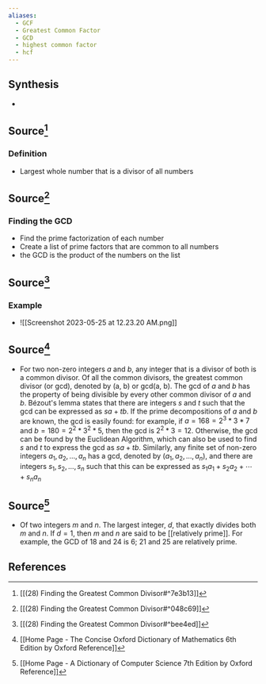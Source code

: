 ```yaml
---
aliases:
  - GCF
  - Greatest Common Factor
  - GCD
  - highest common factor
  - hcf
---
```

## Synthesis
- 
## Source[^1]
### Definition
- Largest whole number that is a divisor of all numbers

## Source[^2]
### Finding the GCD
- Find the prime factorization of each number
- Create a list of prime factors that are common to all numbers
- the GCD is the product of the numbers on the list

## Source[^3]
### Example
- ![[Screenshot 2023-05-25 at 12.23.20 AM.png]]
## Source[^4]
- For two non-zero integers $a$ and $b$, any integer that is a divisor of both is a common divisor. Of all the common divisors, the greatest common divisor (or gcd), denoted by (a, b) or gcd(a, b). The gcd of $a$ and $b$ has the property of being divisible by every other common divisor of $a$ and $b$. Bézout's lemma states that there are integers $s$ and $t$ such that the gcd can be expressed as $sa + tb$. If the prime decompositions of $a$ and $b$ are known, the gcd is easily found: for example, if $a = 168 = 2^3*3*7$ and $b = 180=2^2*3^2*5$, then the gcd is $2^2*3 = 12$. Otherwise, the gcd can be found by the Euclidean Algorithm, which can also be used to find $s$ and $t$ to express the gcd as $sa+tb$. Similarly, any finite set of non-zero integers $a_1, a_2, ..., a_n$ has a gcd, denoted by $(a_1, a_2, ..., a_n)$, and there are integers $s_1, s_2, ..., s_n$ such that this can be expressed as $s_1a_1 + s_2a_2 + \cdots + s_na_n$ 

## Source[^5]
- Of two integers $m$ and $n$. The largest integer, $d$, that exactly divides both $m$ and $n$. If $d=1$, then $m$ and $n$ are said to be [[relatively prime]]. For example, the GCD of 18 and 24 is 6; 21 and 25 are relatively prime.
## References
[^1]: [[(28) Finding the Greatest Common Divisor#^7e3b13]]
[^2]: [[(28) Finding the Greatest Common Divisor#^048c69]]
[^3]: [[(28) Finding the Greatest Common Divisor#^bee4ed]]
[^4]: [[Home Page - The Concise Oxford Dictionary of Mathematics 6th Edition by Oxford Reference]]
[^5]: [[Home Page - A Dictionary of Computer Science 7th Edition by Oxford Reference]]